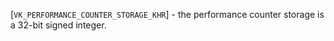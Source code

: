 [`VK_PERFORMANCE_COUNTER_STORAGE_KHR`] - the performance counter
storage is a 32-bit signed integer.